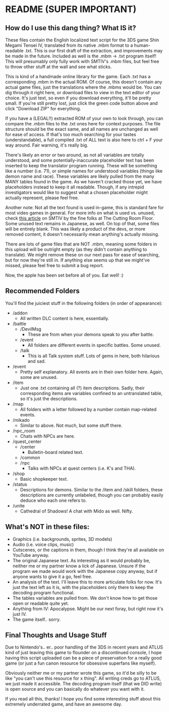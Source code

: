 
# README (SUPER IMPORTANT)
## How do I use this dang thing? What IS it?

These files contain the English localized text script for the 3DS game Shin Megami Tensei IV, translated from its native .mbm format to a human-readable .txt. This is our first draft of the extraction, and improvements may be made in the future. Included as well is the .mbm -> .txt program itself! This will presumably only fully work with SMTIV's .mbm files, but feel free to throw other stuff at the wall and see what sticks.

This is kind of a handmade online library for the game. Each .txt has a corresponding .mbm in the actual ROM. Of course, this doesn't contain any actual game files, just the translations where the .mbms would be. You can dig through it right here, or download files to view in the text editor of your choice. It's just text, so even if you download everything, it'll be pretty small. If you're still pretty lost, just click the green code button above and click "Download ZIP" for everything.

If you have a (LEGAL!!) extracted ROM of your own to look through, you can compare the .mbm files to the .txt ones here for context purposes. The file structure should be the exact same, and all names are unchanged as well for ease of access. If that's too much searching for your tastes (understandable), a full compiled .txt of ALL text is also here to ctrl + F your way around. Fair warning, it's really big.

There's likely an error or two around, as not all variables are totally understood, and some potentially-inaccurate placeholder text has been inserted to keep the translator program running. These will be something like a number (i.e. 71), or simple names for understood variables (things like demon name and race). These variables are likely pulled from the many MANY tables found in the game. As we haven't cracked those yet, we have placeholders instead to keep it all readable. Though, if any intrepid investigators would like to suggest what a chosen placeholder might actually represent, please feel free.

Another note: Not all the text found is used in-game, this is standard fare for most video games in general. For more info on what is used vs. unused, check [this article](https://tcrf.net/Shin_Megami_Tensei_IV) on SMTIV by the fine folks at The Cutting Room Floor. Some unused text remains in Japanese, as well. On top of that, some files will be entirely blank. This was likely a product of the devs, or more removed content, it doesn't necessarily mean anything's actually missing.

There are lots of game files that are NOT .mbm, meaning some folders in this upload will be outright empty (as they didn't contain anything to translate). We might remove these on our next pass for ease of searching, but for now they're still in. If anything else seems up that we might've missed, please feel free to submit a bug report.

Now, the apple has been set before all of you. Eat well! :)

## Recommended Folders
You'll find the juiciest stuff in the following folders (in order of appearance):
- /addon
	- All written DLC content is here, essentially.
- /battle
	- /DevilMsg
		- These are from when your demons speak to you after battle.
	- /event
		- All folders are different events in specific battles. Some unused.
	- /talk
		- This is all Talk system stuff. Lots of gems in here, both hilarious and sad.
- /event
	- Pretty self explanatory. All events are in their own folder here. Again, some are unused.
- /item
	- Just one .txt containing all (?) item descriptions. Sadly, their corresponding items are variables confined to an untranslated table, so it's just the descriptions.
- /map
	- All folders with a letter followed by a number contain map-related events.
- /mikado
	- Similar to above. Not much, but some stuff there.
- /npc_room
	- Chats with NPCs are here.
- /quest_center
	- /center
		- Bulletin-board related text.
	- /common
	- /npc
		- Talks with NPCs at quest centers (i.e. K's and THA).
- /shop
	- Basic shopkeeper text.
- /status
	- Descriptions for demons. Similar to the /item and /skill folders, these descriptions are currently unlabeled, though you can probably easily deduce who each one refers to.
- /unite
	- Cathedral of Shadows! A chat with Mido as well. Nifty.

## What's NOT in these files:
- Graphics (i.e. backgrounds, sprites, 3D models)
- Audio (i.e. voice clips, music)
- Cutscenes, or the captions in them, though I think they're all available on YouTube anyway.
- The original Japanese text. As interesting as it would probably be, neither me or my partner know a lick of Japanese. Unsure if the program we made would work with the Japanese copy anyway, but if anyone wants to give it a go, feel free.
- An analysis of the text. I'll leave this to more articulate folks for now. It's just the text left as it is, with the placeholders only there to keep the decoding program functional.
- The tables variables are pulled from. We don't know how to get those open or readable quite yet.
- Anything from IV: Apocalypse. Might be our next foray, but right now it's just IV.
- The game itself.. sorry.

## Final Thoughts and Usage Stuff

Due to Nintendo's.. er.. poor handling of the 3DS in recent years and ATLUS kind of just leaving this game to flounder on a discontinued console, I hope having this script uploaded can be a piece of preservation for a really good game (or just a fun canon resource for obsessive superfans like myself). 

Obviously neither me or my partner wrote this game, so it'd be silly to be like "you can't use this resource for x thing". All writing creds go to ATLUS, we just made it accessible. The decoding program itself (that we DID write) is open source and you can basically do whatever you want with it.

If you read all this, thanks! I hope you find some interesting stuff about this extremely underrated game, and have an awesome day.